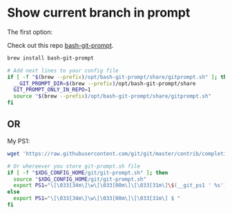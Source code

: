 # Show current branch in prompt

The first option:

Check out this repo [bash-git-prompt](https://github.com/magicmonty/bash-git-prompt).

```bash
brew install bash-git-prompt

# Add next lines to your config file
if [ -f "$(brew --prefix)/opt/bash-git-prompt/share/gitprompt.sh" ]; then
  __GIT_PROMPT_DIR=$(brew --prefix)/opt/bash-git-prompt/share
  GIT_PROMPT_ONLY_IN_REPO=1
  source "$(brew --prefix)/opt/bash-git-prompt/share/gitprompt.sh"
fi
```

## OR

My PS1:

```bash
wget 'https://raw.githubusercontent.com/git/git/master/contrib/completion/git-prompt.sh'

# Or whereever you store git-prompt.sh file
if [ -f "$XDG_CONFIG_HOME/git/git-prompt.sh" ]; then
  source "$XDG_CONFIG_HOME/git/git-prompt.sh"
  export PS1="\[\033[34m\]\w\[\033[00m\]\[\033[31m\]\$(__git_ps1 ' %s')\[\033[00m\] $ "
else
  export PS1="\[\033[34m\]\w\[\033[00m\]\[\033[31m\] $ "
fi
```
